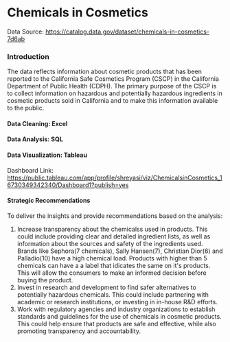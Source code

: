 # Chemicals in Cosmetics

Data Source: https://catalog.data.gov/dataset/chemicals-in-cosmetics-7d6ab

### Introduction
The data reflects information about cosmetic products that has been reported to the California Safe Cosmetics Program (CSCP) in the California Department of Public Health (CDPH). The primary purpose of the CSCP is to collect information on hazardous and potentially hazardous ingredients in cosmetic products sold in California and to make this information available to the public.

#### Data Cleaning: Excel

#### Data Analysis: SQL

#### Data Visualization: Tableau

Dashboard Link: https://public.tableau.com/app/profile/shreyasi/viz/ChemicalsinCosmetics_16730349342340/Dashboard1?publish=yes


#### Strategic Recommendations
To deliver the insights and provide recommendations based on the analysis:

1. Increase transparency about the chemicalss used in products. This could include providing clear and detailed ingredient lists, as well as information about the sources and safety of the ingredients used. Brands like Sephora(7 chemicals), Sally Hansen(7), Christian Dior(6) and Palladio(10) have a high chemical load. Products with higher than 5 chemicals can have a a label that idicates the same on it's products. This will allow the consumers to make an informed decision before buying the product.
2. Invest in research and development to find safer alternatives to potentially hazardous chemicals. This could include partnering with academic or research institutions, or investing in in-house R&D efforts.
3. Work with regulatory agencies and industry organizations to establish standards and guidelines for the use of chemicals in cosmetic products. This could help ensure that products are safe and effective, while also promoting transparency and accountability.






